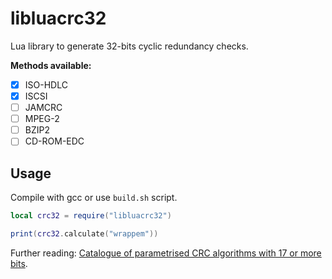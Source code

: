 # libluacrc32

Lua library to generate 32-bits cyclic redundancy checks.

**Methods available:**
- [x] ISO-HDLC
- [x] ISCSI
- [ ] JAMCRC
- [ ] MPEG-2
- [ ] BZIP2
- [ ] CD-ROM-EDC

## Usage

Compile with gcc or use `build.sh` script.

```lua
local crc32 = require("libluacrc32")

print(crc32.calculate("wrappem"))
```

Further reading: [Catalogue of parametrised CRC algorithms with 17 or more bits](https://reveng.sourceforge.io/crc-catalogue/17plus.htm).
